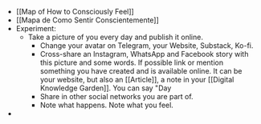- [[Map of How to Consciously Feel]]
- [[Mapa de Como Sentir Conscientemente]]
- Experiment:
	- Take a picture of you every day and publish it online.
		- Change your avatar on Telegram, your Website, Substack, Ko-fi.
		- Cross-share an Instagram, WhatsApp and Facebook story with this picture and some words. If possible link or mention something you have created and is available online. It can be your website, but also an [[Article]], a note in your [[Digital Knowledge Garden]]. You can say "Day
		- Share in other social networks you are part of.
		- Note what happens. Note what you feel.
-